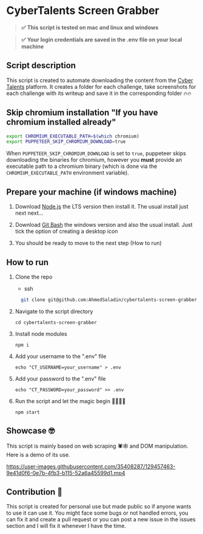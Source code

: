 # CyberTalents Screen Grabber

> **✅ This script is tested on mac and linux and windows**

> **✅ Your login credentials are saved in the .env file on your local machine**

## Script description

This script is created to automate downloading the content from the [Cyber Talents](https://cybertalents.com/) platform. It creates a folder for each challenge, take screenshots for each challenge with its writeup and save it in the corresponding folder 🔥🔥

## Skip chromium installation "If you have chromium installed already"

```bash
export CHROMIUM_EXECUTABLE_PATH=$(which chromium)
export PUPPETEER_SKIP_CHROMIUM_DOWNLOAD=true
```

When `PUPPETEER_SKIP_CHROMIUM_DOWNLOAD` is set to `true`, puppeteer skips downloading the binaries for chromium, however you **must** provide an executable path to a chromium binary (which is done via the `CHROMIUM_EXECUTABLE_PATH` environment variable).

## Prepare your machine (if windows machine)

1. Download [Node.js](https://nodejs.org/en/) the LTS version then install it. The usual install just next next...

2. Download [Git Bash](https://git-scm.com/downloads) the windows version and also the usual install. Just tick the option of creating a desktop icon

3. You should be ready to move to the next step (How to run)

## How to run

1.  Clone the repo

    - ssh

    ```bash
      git clone git@github.com:AhmedSaladin/cybertalents-screen-grabber.git
    ```
2.  Navigate to the script directory

    ```
    cd cybertalents-screen-grabber
    ```

3.  Install node modules

    ```
    npm i
    ```

4.  Add your username to the ".env" file

    ```
    echo "CT_USERNAME=your_username" > .env
    ```

5.  Add your password to the ".env" file

    ```
    echo "CT_PASSWORD=your_password" >> .env
    ```

6.  Run the script and let the magic begin 🎩🎩🔥🔥
    ```
    npm start
    ```

## Showcase 🤓

This script is mainly based on web scraping 🕷🕸 and DOM manipulation. Here is a demo of its use.

https://user-images.githubusercontent.com/35408287/129457463-9e41d0f6-0e7b-4fb3-b115-52a6a45599d1.mp4

## Contribution 👀

This script is created for personal use but made public so if anyone wants to use it can use it. You might face some bugs or not handled errors, you can fix it and create a pull request or you can post a new issue in the issues section and I will fix it whenever I have the time.


